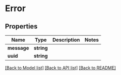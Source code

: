 # Error

## Properties
Name | Type | Description | Notes
------------ | ------------- | ------------- | -------------
**message** | **string** |  | 
**uuid** | **string** |  | 

[[Back to Model list]](../../README.md#documentation-for-models) [[Back to API list]](../../README.md#documentation-for-api-endpoints) [[Back to README]](../../README.md)


